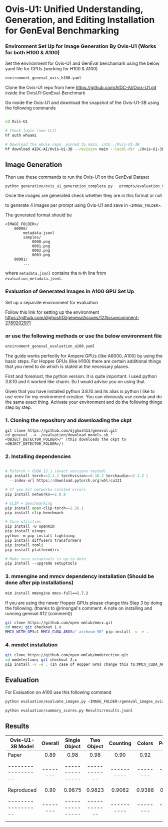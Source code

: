# Ovis-U1: Unified Understanding, Generation, and Editing Installation for GenEval Benchmarking

### Environment Set Up for Image Generation By Ovis-U1 (Works for both H100 & A100)

Set the environment for Ovis-U1 and GenEval benchamark using the below yaml file for GPUs (working for H100 & A100)

```bash
environment_geneval_ovis_h100.yaml
```

Clone the Ovis-U1 repo from here https://github.com/AIDC-AI/Ovis-U1.git inside the OvisU1-GenEval-Benchmark


Go inside the Ovis-U1 and download the snapshot of the Ovis-U1-3B using the following commands

```bash

cd Ovis-U1

# Check login (new CLI)
hf auth whoami

# Download the whole repo, pinned to main, into ./Ovis-U1-3B
hf download AIDC-AI/Ovis-U1-3B --revision main --local-dir ./Ovis-U1-3B

```

## Image Generation

Then use these commands to run the Ovis-U1 on the GenEval Dataset

```bash
python generation/ovis_u1_generation_complete.py   prompts/evaluation_metadata.jsonl   --outdir <IMAGE_FOLDER>/geneval_images_ovis_u1   --model_path Ovis-U1/Ovis-U1-3B   --n_samples 4 --steps 50 --H 1024 --W 1024 --scale 5.0 --seed 42   --resume  --line-base 0
```

Once the images are generated check whether they are in this format or not

to generate 4 images per prompt using Ovis-U1 and save in `<IMAGE_FOLDER>`.

The generated format should be
```
<IMAGE_FOLDER>/
    00000/
        metadata.jsonl
        samples/
            0000.png
            0001.png
            0002.png
            0003.png
    00001/
        ...
```
where `metadata.jsonl` contains the `N`-th line from `evaluation_metadata.jsonl`.


### Evaluation of Generated Images in A100 GPU Set Up 

Set up a separate environment for evaluation 

Follow this link for setting up the environment https://github.com/djghosh13/geneval/issues/12#issuecomment-2789202971

### or use the following methods or use the below environment file 

```bash
environment_geneval_evaluation_a100.yaml
```

The guide works perfectly for Ampere GPUs (like A6000, A100) by using the basic steps. For Hopper GPUs (like H100) there are certain additional things that you need to do which is stated at the necessary places.

First and foremost, the python version. It is quite important. I used python 3.8.10 and it worked like charm. So I would advise you on using that.

Given that you have installed python 3.8.10 and its alias is python I like to use venv for my environment creation. You can obviously use conda and do the same exact thing. Activate your environment and do the following things step by step.

### 1. Cloning the repository and downloading the ckpt

```
git clone https://github.com/djghosh13/geneval.git
cd geneval --> ./evaluation/download_models.sh "<OBJECT_DETECTOR_FOLDER>/" (this downloads the ckpt to <OBJECT_DETECTOR_FOLDER>/)
```

### 2. Installing dependencies

```python

# PyTorch + CUDA 12.1 (exact versions tested)
pip install torch==2.1.2 torchvision==0.16.2 torchaudio==2.1.2 \
  --index-url https://download.pytorch.org/whl/cu121

# If you hit networkx-related errors
pip install networkx==2.8.8

# CLIP + benchmarking
pip install open-clip-torch==2.26.1
pip install clip-benchmark

# Core utilities
pip install -U openmim
pip install einops
python -m pip install lightning
pip install diffusers transformers
pip install tomli
pip install platformdirs

# Make sure setuptools is up-to-date
pip install --upgrade setuptools

```

### 3. mmengine and mmcv dependency installation (Should be done after pip installations)

```bash
mim install mmengine mmcv-full==1.7.2
```

If you are using the newer Hopper GPUs please change this Step 3 by doing the following. (thanks to @rinongal's comment: A note on installing and running geneval #12 (comment))

```bash
git clone https://github.com/open-mmlab/mmcv.git
cd mmcv; git checkout 1.x
MMCV_WITH_OPS=1 MMCV_CUDA_ARGS="-arch=sm_90" pip install -v -e .
```

### 4. mmdet installation

```bash
git clone https://github.com/open-mmlab/mmdetection.git
cd mmdetection; git checkout 2.x
pip install -v -e . (In case of Hopper GPUs change this to:MMCV_CUDA_ARGS="-arch=sm_90" pip install -v -e .
```


## Evaluation 

For Evaluation on A100 use this following command

```bash
python evaluation/evaluate_images.py <IMAGE_FOLDER>/geneval_images_ovis_u1 --outfile Results/results.jsonl --model-path object_detection_folder

python evaluation/summary_scores.py Results/results.jsonl
```


## Results

| Ovis-U1-3B Model | Overall | Single Object | Two Object | Counting | Colors | Position | Attribute Binding |
|------------------|:------:|:-------------:|:----------:|:--------:|:------:|:--------:|:-----------------:|
| Paper            | 0.89   | 0.98          | 0.98       | 0.90     | 0.92   | 0.79     | 0.75              |
|------------------|--------|---------------|------------|----------|--------|----------|-------------------|
| Reproduced       | 0.90   | 0.9875        | 0.9823     | 0.9062   | 0.9388 | 0.8475   | 0.7675            |
|------------------|--------|---------------|------------|----------|--------|----------|-------------------|










